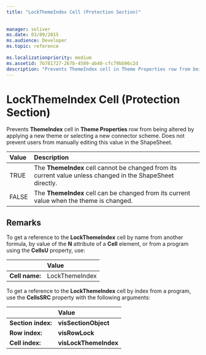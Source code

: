```yaml
---
title: "LockThemeIndex Cell (Protection Section)"
 
 
manager: soliver
ms.date: 03/09/2015
ms.audience: Developer
ms.topic: reference
 
ms.localizationpriority: medium
ms.assetid: 7b781727-267b-4589-ab40-cfc79bb96c2d
description: "Prevents ThemeIndex cell in Theme Properties row from being altered by applying a new theme or selecting a new connector scheme. Does not prevent users from manually editing this value in the ShapeSheet."
---
```


# LockThemeIndex Cell (Protection Section)

Prevents **ThemeIndex** cell in **Theme Properties** row from being altered by applying a new theme or selecting a new connector scheme. Does not prevent users from manually editing this value in the ShapeSheet. 
  
|**Value**|**Description**|
|:-----|:-----|
|TRUE  <br/> |The **ThemeIndex** cell cannot be changed from its current value unless changed in the ShapeSheet directly. |
|FALSE  <br/> |The **ThemeIndex** cell can be changed from its current value when the theme is changed. |
   
## Remarks

To get a reference to the **LockThemeIndex** cell by name from another formula, by value of the **N** attribute of a **Cell** element, or from a program using the **CellsU** property, use: 
  
||Value |
|:-----|:-----|
| **Cell name:**  <br/> | LockThemeIndex  <br/> |
   
To get a reference to the **LockThemeIndex** cell by index from a program, use the **CellsSRC** property with the following arguments: 
  
||Value |
|:-----|:-----|
| **Section index:**  <br/> |**visSectionObject** <br/> |
| **Row index:**  <br/> |**visRowLock** <br/> |
| **Cell index:**  <br/> |**visLockThemeIndex** <br/> |
   

